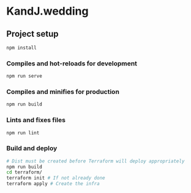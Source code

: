 # KandJ.wedding

## Project setup

```bash
npm install
```

### Compiles and hot-reloads for development

```bash
npm run serve
```

### Compiles and minifies for production

```bash
npm run build
```

### Lints and fixes files

```bash
npm run lint
```

### Build and deploy

```bash
# Dist must be created before Terraform will deploy appropriately
npm run build
cd terraform/
terraform init # If not already done
terraform apply # Create the infra
```
